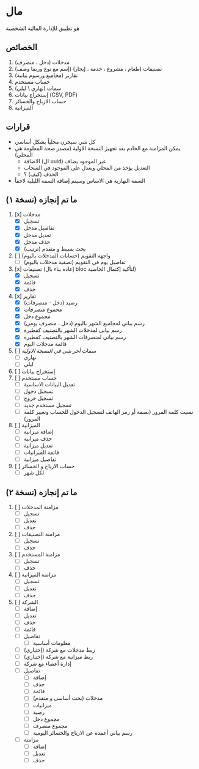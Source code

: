 # مال
هو تطبيق للإدارة المالية الشخصية
## الخصائص
1. مدخلات (دخل ، منصرف)
2. تصنيفات (طعام ، مشروع ، خدمة ، إيجار) (إسم مع نوع وربما وصف)
3. تقارير (مجاميع ورسوم بيانية)
4. حساب مستخدم
5. سمات (نهاري \ ليلي)
6. إستخراج بيانات (CSV, PDF)
7. حساب الارباح والخسائر
8. الميزانية

## قرارات
- كل شي سيخزن محلياً بشكل أساسي
- يمكن المزامنة مع الخادم بعد تجهيز النسخة الاولية (مصدر صحة المعلومة هي المحلي)
	- الاضافة (ال uuid) غير الموجود يضاف
	- التعديل يؤخذ من المحلي ويعدل على الموجود في السحاب
	- الحذف (كيف) ؟
- السمة النهارية هي الاساس وسيتم إضافة السمة الليلية لاحقاً

## ما تم إنجازه (نسخة ١)
1. [x] مدخلات
	- [x] تسجيل
	- [x] تفاصيل مدخل
	- [x] تعديل مدخل
	- [x] حذف مدخل
	- [x] بحث بسيط و متقدم (ترتيب)
2. [ ] واجهة التقويم (حسابات المدخلات باليوم)
	- [ ] تفاصيل يوم في التقويم (تصفية مدخلات باليوم)
3. [x] تصنيفات (إعادة بناء بال bloc لتأكيد إكتمال الخاصية)
	- [x] تسجيل
	- [x] قائمة
	- [x] حذف
4. [x] تقارير
	- [x] رصيد (دخل - منصرفات)
	- [x] مجموع منصرفات
	- [x] مجموع دخل
	- [x] رسم بياني لمجاميع الشهر باليوم (دخل ، منصرف يومي)
	- [x] رسم بياني لمدخلات الشهر بالتصنيف كفطيرة
	- [x] رسم بياني لمنصرفات الشهر بالتصنيف كفطيرة
	- [x] قائمة مدخلات اليوم
5. [ ] سمات 
      _أخر شي في النسخة الاولية_
	- [ ] نهاري
	- [ ] ليلي
6. [ ] إستخراج بيانات
7. [ ] حساب مستخدم
	- [ ] تعديل البيانات الاساسية
	- [ ] تسجيل دخول
	- [ ] تسجيل خروج
	- [ ] تسجيل مستخدم جديد
	- [ ] نسيت كلمة المرور (بصمة أو رمز الهاتف لتسجيل الدخول للحساب وتغيير كلمة المرور)
8. [ ] الميزانية
	- [ ] إضافة ميزانية
	- [ ] حذف ميزانية 
	- [ ] تعديل ميزانية
	- [ ] قائمة الميزانيات
	- [ ] تفاصيل ميزانية
9. [ ] حساب الارباح و الخسائر
	- [ ] لكل شهر

## ما تم إنجازه (نسخة ٢)
1. [ ] مزامنة المدخلات
	- [ ] تسجيل
	- [ ] تعديل
	- [ ] حذف
2. [ ] مزامنة التصنيفات
	- [ ] تسجيل
	- [ ] حذف
3. [ ] مزامنة المستخدم
	- [ ] تسجيل
	- [ ] حذف
4. [ ] مزامنة الميزانية
	- [ ] تسجيل
	- [ ] تعديل
	- [ ] حذف
5. [ ] الشركة
	- [ ] إضافة
	- [ ] تعديل
	- [ ] حذف
	- [ ] قائمة
	- [ ] تفاصيل
		- [ ] معلومات أساسية
	- [ ] ربط مدخلات مع شركة (إختياري)
	- [ ] ربط ميزانية مع شركة (إختياري)
	- [ ] إدارة أعضاء مع شركة
	- [ ] تفاصيل
		- [ ] إضافة
		- [ ] حذف
		- [ ] قائمة
		- [ ] مدخلات (بحث أساسي و متقدم)
		- [ ] ميزانيات
		- [ ] رصيد
		- [ ] مجموع دخل
		- [ ] مجموع منصرف
		- [ ] رسم بياني أعمدة عن الارباح والخسائر اليومية
	- [ ] مزامنة
		- [ ] إضافة
		- [ ] تعديل
		- [ ] حذف